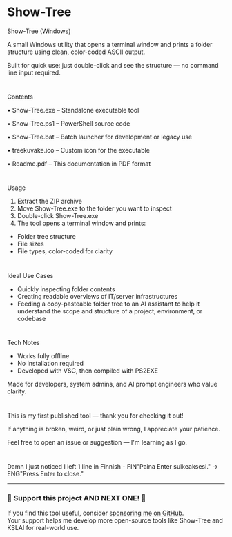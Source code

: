 # Show-Tree

Show-Tree (Windows)

A small Windows utility that opens a terminal window and prints a folder structure using clean, color-coded ASCII output.

Built for quick use: just double-click and see the structure — no command line input required.


#

Contents

•
Show-Tree.exe – Standalone executable tool

•
Show-Tree.ps1 – PowerShell source code

•
Show-Tree.bat – Batch launcher for development or legacy use

•
treekuvake.ico – Custom icon for the executable

•
Readme.pdf – This documentation in PDF format

#
Usage




1. Extract the ZIP archive
2. Move Show-Tree.exe to the folder you want to inspect
3. Double-click Show-Tree.exe
4. The tool opens a terminal window and prints:

- Folder tree structure
- File sizes
- File types, color-coded for clarity

#
Ideal Use Cases
- Quickly inspecting folder contents
- Creating readable overviews of IT/server infrastructures
- Feeding a copy-pasteable folder tree to an AI assistant to help it understand the scope and structure of a project, environment, or codebase

#
Tech Notes
- Works fully offline
- No installation required
- Developed with VSC, then compiled with PS2EXE



Made for developers, system admins, and AI prompt engineers who value clarity.
#
This is my first published tool — thank you for checking it out!

If anything is broken, weird, or just plain wrong, I appreciate your patience.

Feel free to open an issue or suggestion — I'm learning as I go.

#
Damn I just noticed I left 1 line in Finnish - FIN"Paina Enter sulkeaksesi." -> ENG"Press Enter to close." 


---

### 💖 Support this project AND NEXT ONE! 💖

If you find this tool useful, consider [sponsoring me on GitHub](https://github.com/sponsors/FoxRav).  
Your support helps me develop more open-source tools like Show-Tree and KSLAI for real-world use.

